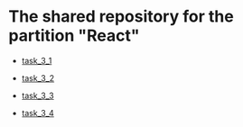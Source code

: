 # The shared repository for the partition "React"

- [task_3_1](https://sl101.github.io/FoxMinded_REACT/task_3_1/public/index.html)

- [task_3_2](https://sl101.github.io/FoxMinded_REACT/task_3_2/public/index.html)

- [task_3_3](https://sl101.github.io/FoxMinded_REACT/task_3_3/public/index.html)

- [task_3_4](https://sl101.github.io/FoxMinded_REACT/task_3_4/build/index.html)
